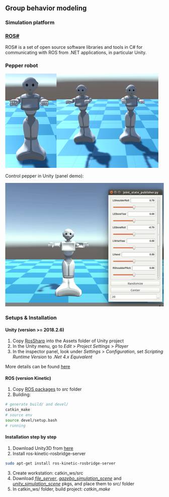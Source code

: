 ## Group behavior modeling

### Simulation platform
### [ROS#](https://github.com/siemens/ros-sharp)

ROS# is a set of open source software libraries and tools in C# for communicating with ROS from .NET applications, in particular Unity.

### Pepper robot

<img src="docs/pepper-single.png" alt="one pepper" height="300px"/><img src="docs/pepper-two.png" alt="two peppers" height="300px"/>

Control pepper in Unity (panel demo):

<img src="docs/move_pepper.gif" alt="move pepper" width="600px"/>


### Setups & Installation

#### Unity (version >= 2018.2.6)
1. Copy [RosSharp](https://github.com/mingfeisun/ros-sharp/tree/master/Unity3D/Assets/RosSharp) into the Assets folder of Unity project 
2. In the Unity menu, go to *Edit* > *Project Settings* > *Player*
3. In the inspector panel, look under *Settings* > *Configuration*, set *Scripting Runtime Version* to *.Net 4.x Equivalent*

More details can be found [here](https://github.com/siemens/ros-sharp/wiki/User_Inst_Unity3DOnWindows)

#### ROS (version Kinetic)
1. Copy [ROS packages](https://github.com/mingfeisun/ros-sharp/tree/master/ROS) to *src* folder
2. Building: 
``` bash 
# generate build/ and devel/
catkin_make 
# source env
source devel/setup.bash
# running
```

#### Installation step by step
1. Download Unity3D from [here](https://beta.unity3d.com/download/dad990bf2728/public_download.html)
2. Install ros-kinetic-rosbridge-server
``` bash
sudo apt-get install ros-kinetic-rosbridge-server
```
3. Create workstation: catkin_ws/src
4. Download [*file_server*](https://github.com/mingfeisun/ros-sharp/tree/master/ROS/file_server), [*gazebo_simulation_scene*](https://github.com/mingfeisun/ros-sharp/tree/master/ROS/gazebo_simulation_scene) and [*unity_simulation_scene*](https://github.com/mingfeisun/ros-sharp/tree/master/ROS/unity_simulation_scene) pkgs, and place them to src/ folder
5. In catkin_ws/ folder, build project: *catkin_make*

